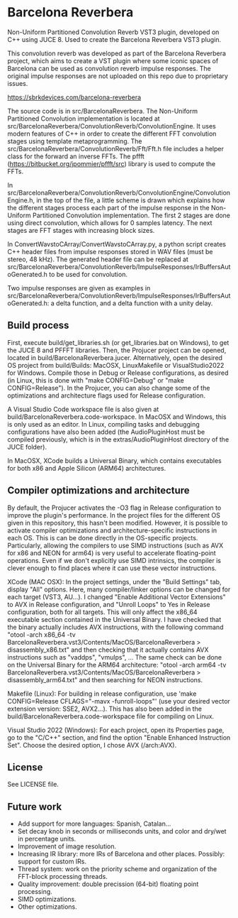 # Barcelona Reverbera

Non-Uniform Partitioned Convolution Reverb VST3 plugin, developed on C++ using JUCE 8. Used to create the Barcelona Reverbera VST3 plugin.

This convolution reverb was developed as part of the Barcelona Reverbera project, which aims to create a VST plugin where some iconic spaces of Barcelona can be used as convolution reverb impulse responses. The original impulse responses are not uploaded on this repo due to proprietary issues.

https://sbrkdevices.com/barcelona-reverbera

The source code is in src/BarcelonaReverbera. The Non-Uniform Partitioned Convolution implementation is located at src/BarcelonaReverbera/ConvolutionReverb/ConvolutionEngine. It uses modern features of C++ in order to create the different FFT convolution stages using template metaprogramming. The src/BarcelonaReverbera/ConvolutionReverb/Fft/Fft.h file includes a helper class for the forward an inverse FFTs. The pffft (https://bitbucket.org/jpommier/pffft/src) library is used to compute the FFTs.

In src/BarcelonaReverbera/ConvolutionReverb/ConvolutionEngine/ConvolutionEngine.h, in the top of the file, a little scheme is drawn which explains how the different stages process each part of the impulse response in the Non-Uniform Partitioned Convolution implementation. The first 2 stages are done using direct convolution, which allows for 0 samples latency. The next stages are FFT stages with increasing block sizes.

In ConvertWavstoCArray/ConvertWavstoCArray.py, a python script creates C++ header files from impulse responses stored in WAV files (must be stereo, 48 kHz). The generated header file can be replaced at src/BarcelonaReverbera/ConvolutionReverb/ImpulseResponses/IrBuffersAutoGenerated.h to be used for convolution.

Two impulse responses are given as examples in src/BarcelonaReverbera/ConvolutionReverb/ImpulseResponses/IrBuffersAutoGenerated.h: a delta function, and a delta function with a unity delay.

## Build process

First, execute build/get_libraries.sh (or get_libraries.bat on Windows), to get the JUCE 8 and PFFFT libraries. Then, the Projucer project can be opened, located in build/BarcelonaReverbera.jucer. Alternatively, open the desired OS project from build/Builds: MacOSX, LinuxMakefile or VisualStudio2022 for Windows. Compile those in Debug or Release configurations, as desired (in Linux, this is done with "make CONFIG=Debug" or "make CONFIG=Release"). In the Projucer, you can also change some of the optimizations and architecture flags used for Release configuration.

A Visual Studio Code workspace file is also given at build/BarcelonaReverbera.code-workspace. In MacOSX and Windows, this is only used as an editor. In Linux, compiling tasks and debugging configurations have also been added (the AudioPluginHost must be compiled previously, which is in the extras/AudioPluginHost directory of the JUCE folder).

In MacOSX, XCode builds a Universal Binary, which contains executables for both x86 and Apple Silicon (ARM64) architectures.

## Compiler optimizations and architecture

By default, the Projucer activates the -O3 flag in Release configuration to improve the plugin's performance. In the project files for the different OS given in this repository, this hasn't been modified. However, it is possible to activate compiler optimizations and architecture-specific instructions in each OS. This is can be done directly in the OS-specific projects. Particularly, allowing the compilers to use SIMD instructions (such as AVX for x86 and NEON for arm64) is very useful to accelerate floating-point operations. Even if we don't explicitly use SIMD intrinsics, the compiler is clever enough to find places where it can use these vector instructions.

XCode (MAC OSX): In the project settings, under the "Build Settings" tab, display "All" options. Here, many compiler/linker options can be changed for each target (VST3, AU...). I changed "Enable Additional Vector Extensions" to AVX in Release configuration, and "Unroll Loops" to Yes in Release configuration, both for all targets. This will only affect the x86_64 executable section contained in the Universal Binary. I have checked that the binary actually includes AVX instructions, with the following command "otool -arch x86_64 -tv BarcelonaReverbera.vst3/Contents/MacOS/BarcelonaReverbera > disassembly_x86.txt" and then checking that it actually contains AVX instructions such as "vaddps", "vmulps", ... The same check can be done on the Universal Binary for the ARM64 architecture: "otool -arch arm64 -tv BarcelonaReverbera.vst3/Contents/MacOS/BarcelonaReverbera > disassembly_arm64.txt" and then searching for NEON instructions.

Makefile (Linux): For building in release configuration, use 'make CONFIG=Release CFLAGS="-mavx -funroll-loops"' (use your desired vector extension version: SSE2, AVX2...). This has also been added in the build/BarcelonaReverbera.code-workspace file for compiling on Linux.

Visual Studio 2022 (Windows): For each project, open its Properties page, go to the "C/C++" section, and find the option "Enable Enhanced Instruction Set". Choose the desired option, I chose AVX (/arch:AVX).

## License

See LICENSE file.

## Future work

 - Add support for more languages: Spanish, Catalan...
 - Set decay knob in seconds or milliseconds units, and color and dry/wet in percentage units.
 - Improvement of image resolution.
 - Increasing IR library: more IRs of Barcelona and other places. Possibly: support for custom IRs.
 - Thread system: work on the priority scheme and organization of the FFT-block processing threads.
 - Quality improvement: double precission (64-bit) floating point processing.
 - SIMD optimizations.
 - Other optimizations.